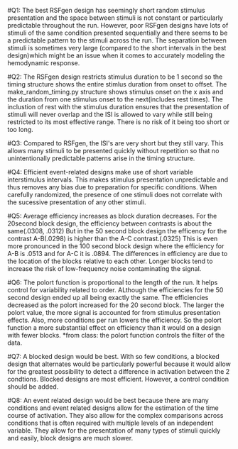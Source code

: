 #Q1: 
The best RSFgen design has seemingly short random stimulus presentation and the space between stimuli is not constant or particularly predictable throughout the run. However, poor RSFgen designs have lots of stimuli of the same condition presented sequentially and there seems to be a predictable pattern to the stimuli across the run. The separation between stimuli is sometimes very large (compared to the short intervals in the best design)which might be an issue when it comes to accurately modeling the hemodynamic response. 

#Q2:
The RSFgen design restricts stimulus duration to be 1 second so the timing structure shows the entire stimlus duration from onset to offset. The make_random_timing.py structure shows stimulus onset on the x axis and the duration from one stimulus onset to the next(includes rest times). The inclustion of rest with the stimulus duration ensures that the presentation of stimuli will never overlap and the ISI is allowed to vary while still being restricted to its most effective range. There is no risk of it being too short or too long. 

#Q3: 
Compared to RSFgen, the ISI's are very short but they still vary. This allows many stimuli to be presented quickly without repetition so that no unintentionally predictable patterns arise in the timing structure. 

#Q4: 
Efficient event-related designs make use of short variable interstimulus intervals. This makes stimulus presentation unpredictable and thus removes any bias due to preparation for specific conditions. When carefully randomized, the presence of one stimuli does not correlate with the sucessive presentation of any other stimuli.

#Q5:
Average efficiency increases as block duration decreases. For the 20second block design, the efficiency between contrasts is about the same(.0308, .0312) But in the 50 second block design the efficency for the contrast A-B(.0298) is higher than the A-C contrast.(.0325) This is even more pronounced in the 100 second block design where the efficiency for A-B is .0513 and for A-C it is .0894. The differences in efficiency are due to the location of the blocks relative to each other. Longer blocks tend to increase the risk of low-frequency noise contaminating the signal. 

#Q6: 
The polort function is proportional to the length of the run. It helps control for variability related to order. ALthough the efficiencies for the 50 second design ended up all being exactly the same. The efficiencies decreased as the polort increased for the 20 second block. The larger the polort value, the more signal is accounted for from stimulus presentation effects. Also, more conditions per run lowers the efficiency. So the polort function a more substantial effect on efficiency than it would on a design with fewer blocks.
*from class: the polort function controls the filter of the data.

#Q7: 
A blocked design would be best. With so few conditions, a blocked design that alternates would be particularly powerful because it would allow for the greatest possibility to detect a difference in activation between the 2 condtions. Blocked designs are most efficient. However, a control condition should be added.

#Q8: 
An event related design would be best because there are many conditions and event related designs allow for the estimation of the time course of activation. They also allow for the complex comparisons across conditions that is often required with multiple levels of an independent variable. They allow for the presentation of many types of stimuli quickly and easily, block designs are much slower.